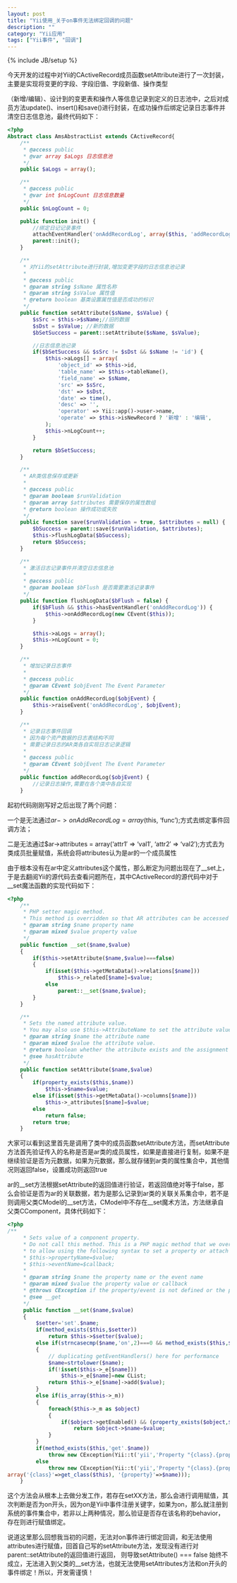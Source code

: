 ```yaml
---
layout: post
title: "Yii使用_关于on事件无法绑定回调的问题"
description: ""
category: "Yii应用"
tags: ["Yii事件", "回调"]
---
```

{% include JB/setup %}

今天开发的过程中对Yii的CActiveRecord成员函数setAttribute进行了一次封装，主要是实现将变更的字段、字段旧值、字段新值、操作类型

（新增/编辑）、设计到的变更表和操作人等信息记录到定义的日志池中，之后对成员方法update()、insert()和save()进行封装，在成功操作后绑定记录日志事件并清空日志信息池，最终代码如下：

```php
<?php
Abstract class AmsAbstractList extends CActiveRecord{
    /**
     * @access public
     * @var array $aLogs 日志信息池
     */
    public $aLogs = array();

    /**
     * @access public
     * @var int $nLogCount 日志信息数量
     */
    public $nLogCount = 0;

    public function init() {
        //绑定日记记录事件
        attachEventHandler('onAddRecordLog', array($this, 'addRecordLog'));
        parent::init();
    }

    /**
     * 对Yii的setAttribute进行封装,增加变更字段的日志信息池记录
     *
     * @access public
     * @param string $sName 属性名称
     * @param string $sValue 属性值
     * @return boolean 基类设置属性值是否成功的标识
     */
    public function setAttribute($sName, $sValue) {
        $sSrc = $this->$sName;//旧的数据
        $sDst = $sValue; //新的数据
        $bSetSuccess = parent::setAttribute($sName, $sValue);

        //日志信息池记录
        if($bSetSuccess && $sSrc != $sDst && $sName != 'id') {
            $this->aLogs[] = array(
                'object_id' => $this->id,
                'table_name' => $this->tableName(),
                'field_name' => $sName,
                'src' => $sSrc,
                'dst' => $sDst,
                'date' => time(),
                'desc' => '',
                'operator' => Yii::app()->user->name,
                'operate' => $this->isNewRecord ? '新增' : '编辑',
            );
            $this->nLogCount++;
        }

        return $bSetSuccess;
    }

    /**
     * AR类信息保存或更新
     *
     * @access public
     * @param boolean $runValidation
     * @param array $attributes 需要保存的属性数组
     * @return boolean 操作成功或失败
     */
    public function save($runValidation = true, $attributes = null) {
        $bSuccess = parent::save($runValidation, $attributes);
        $this->flushLogData($bSuccess);
        return $bSuccess;
    }

    /**
     * 激活日志记录事件并清空日志信息池
     *
     * @access public
     * @param boolean $bFlush 是否需要激活记录事件
     */
    public function flushLogData($bFlush = false) {
        if($bFlush && $this->hasEventHandler('onAddRecordLog')) {
            $this->onAddRecordLog(new CEvent($this));
        }

        $this->aLogs = array();
        $this->nLogCount = 0;
    }

    /**
     * 增加记录日志事件
     *
     * @access public
     * @param CEvent $objEvent The Event Parameter
     */
    public function onAddRecordLog($objEvent) {
        $this->raiseEvent('onAddRecordLog', $objEvent);
    }

    /**
     * 记录日志事件回调
     * 因为每个资产数据的日志表结构不同
     * 需要记录日志的AR类各自实现日志记录逻辑
     *
     * @access public
     * @param CEvent $objEvent The Event Parameter
     */
    public function addRecordLog($objEvent) {
        //记录日志操作,需要在各个类中各自实现
    }
```

起初代码刚刚写好之后出现了两个问题：

一个是无法通过$ar->onAddRecordLog = array($this, ‘func’);方式去绑定事件回调方法；

二是无法通过$ar->attributes = array(‘attr1′ => ‘val1′, ‘attr2′ => ‘val2′);方式去为类成员批量赋值，系统会将attributes认为是ar的一个成员属性

由于根本没有在ar中定义attributes这个属性，那么断定为问题出现在了__set上，于是去翻阅Yii的源代码去查看问题所在，其中CActiveRecord的源代码中对于__set魔法函数的实现代码如下：

```php
<?php
    /**
     * PHP setter magic method.
     * This method is overridden so that AR attributes can be accessed like properties.
     * @param string $name property name
     * @param mixed $value property value
     */
    public function __set($name,$value)
    {
        if($this->setAttribute($name,$value)===false)
        {
            if(isset($this->getMetaData()->relations[$name]))
                $this->_related[$name]=$value;
            else
                parent::__set($name,$value);
        }
    }

    /**
     * Sets the named attribute value.
     * You may also use $this->AttributeName to set the attribute value.
     * @param string $name the attribute name
     * @param mixed $value the attribute value.
     * @return boolean whether the attribute exists and the assignment is conducted successfully
     * @see hasAttribute
     */
    public function setAttribute($name,$value)
    {
        if(property_exists($this,$name))
            $this->$name=$value;
        else if(isset($this->getMetaData()->columns[$name]))
            $this->_attributes[$name]=$value;
        else
            return false;
        return true;
    }
```

大家可以看到这里首先是调用了类中的成员函数setAttribute方法，而setAttribute方法首先验证传入的名称是否是ar类的成员属性，如果是直接进行复制，如果不是继续验证是否为元数据，如果为元数据，那么就存储到ar类的属性集合中，其他情况则返回false，设置成功则返回true

ar的__set方法根据setAttribute的返回值进行验证，若返回值绝对等于false，那么会验证是否为ar的关联数据，若为是那么记录到ar类的关联关系集合中，若不是则调用父类CModel的__set方法，CModel中不存在__set魔术方法，方法继承自父类CComponent，具体代码如下：

```php
<?php
/**
     * Sets value of a component property.
     * Do not call this method. This is a PHP magic method that we override
     * to allow using the following syntax to set a property or attach an event handler
     * $this->propertyName=$value;
     * $this->eventName=$callback;
     *
     * @param string $name the property name or the event name
     * @param mixed $value the property value or callback
     * @throws CException if the property/event is not defined or the property is read only.
     * @see __get
     */
     public function __set($name,$value)
     {
         $setter='set'.$name;
         if(method_exists($this,$setter))
             return $this->$setter($value);
         else if(strncasecmp($name,'on',2)===0 && method_exists($this,$name))
         {
             // duplicating getEventHandlers() here for performance
             $name=strtolower($name);
             if(!isset($this->_e[$name]))
                 $this->_e[$name]=new CList;
             return $this->_e[$name]->add($value);
         }
         else if(is_array($this->_m))
         {
             foreach($this->_m as $object)
             {
                 if($object->getEnabled() && (property_exists($object,$name) || $object->canSetProperty($name)))
                     return $object->$name=$value;
             }
         }
         if(method_exists($this,'get'.$name))
             throw new CException(Yii::t('yii','Property "{class}.{property}" is read only.', array('{class}'=>get_class($this), '{property}'=>$name)));
         else
             throw new CException(Yii::t('yii','Property "{class}.{property}" is not defined.',
array('{class}'=>get_class($this), '{property}'=>$name)));
    }
```
这个方法会从根本上去做分发工作，若存在setXX方法，那么会进行调用赋值，其次判断是否为on开头，因为on是Yii中事件注册关键字，如果为on，那么就注册到系统的事件集合中，若非以上两种情况，那么验证是否存在该名称的behavior，存在则进行赋值绑定。

说道这里那么回想我当初的问题，无法对on事件进行绑定回调，和无法使用attributes进行赋值，回首自己写的setAttribute方法，发现没有进行对parent::setAttribute的返回值进行返回， 则导致setAttribute() === false 始终不成立，无法进入到父类的__set方法，也就无法使用setAttributes方法和on开头的事件绑定！所以，开发需谨慎！
